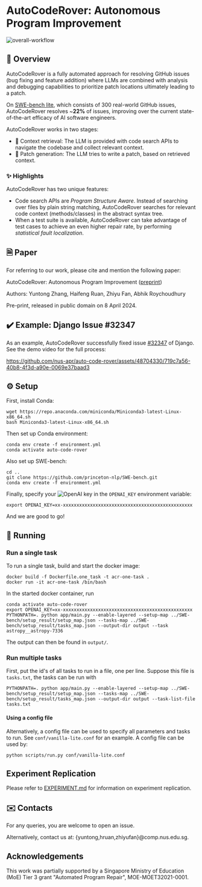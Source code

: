 # AutoCodeRover: Autonomous Program Improvement

![overall-workflow](https://github.com/nus-apr/auto-code-rover/assets/48704330/0b8da9ad-588c-4f7d-9c99-53f33d723d35)

## 👋 Overview

AutoCodeRover is a fully automated approach for resolving GitHub issues (bug fixing and feature addition) where LLMs are combined with analysis and debugging capabilities to prioritize patch locations ultimately leading to a patch.

On [SWE-bench lite](https://www.swebench.com/lite.html), which consists of 300 real-world GitHub issues, AutoCodeRover resolves ~**22%** of issues, improving over the current state-of-the-art efficacy of AI software engineers.

AutoCodeRover works in two stages:

- 🔎 Context retrieval: The LLM is provided with code search APIs to navigate the codebase and collect relevant context.
- 💊 Patch generation: The LLM tries to write a patch, based on retrieved context.

### ✨ Highlights

AutoCodeRover has two unique features:

- Code search APIs are *Program Structure Aware*. Instead of searching over files by plain string matching, AutoCodeRover searches for relevant code context (methods/classes) in the abstract syntax tree.
- When a test suite is available, AutoCodeRover can take advantage of test cases to achieve an even higher repair rate, by performing *statistical fault localization*.

## 🗎 Paper

For referring to our work, please cite and mention the following paper:

AutoCodeRover: Autonomous Program Improvement ([preprint](preprint.pdf))

Authors: Yuntong Zhang, Haifeng Ruan, Zhiyu Fan, Abhik Roychoudhury

Pre-print, released in public domain on 8 April 2024.

## ✔️ Example: Django Issue #32347

As an example, AutoCodeRover successfully fixed issue [#32347](https://code.djangoproject.com/ticket/32347) of Django. See the demo video for the full process:

https://github.com/nus-apr/auto-code-rover/assets/48704330/719c7a56-40b8-4f3d-a90e-0069e37baad3


## ⚙️ Setup

First, install Conda:

```
wget https://repo.anaconda.com/miniconda/Miniconda3-latest-Linux-x86_64.sh
bash Miniconda3-latest-Linux-x86_64.sh
```

Then set up Conda environment:

```
conda env create -f environment.yml
conda activate auto-code-rover
```

Also set up SWE-bench:

```
cd ..
git clone https://github.com/princeton-nlp/SWE-bench.git
conda env create -f environment.yml
```

Finally, specify your ![OpenAI key](https://help.openai.com/en/articles/4936850-where-do-i-find-my-openai-api-key) in the `OPENAI_KEY` environment variable:

```
export OPENAI_KEY=xx-xxxxxxxxxxxxxxxxxxxxxxxxxxxxxxxxxxxxxxxxxxxxxxxx
```

And we are good to go!

## 🚀 Running

### Run a single task

To run a single task, build and start the docker image:

```
docker build -f Dockerfile.one_task -t acr-one-task .
docker run -it acr-one-task /bin/bash
```

In the started docker container, run

```
conda activate auto-code-rover
export OPENAI_KEY=xx-xxxxxxxxxxxxxxxxxxxxxxxxxxxxxxxxxxxxxxxxxxxxxxxx
PYTHONPATH=. python app/main.py --enable-layered --setup-map ../SWE-bench/setup_result/setup_map.json --tasks-map ../SWE-bench/setup_result/tasks_map.json --output-dir output --task astropy__astropy-7336
```

The output can then be found in `output/`.

### Run multiple tasks

First, put the id's of all tasks to run in a file, one per line. Suppose this file is `tasks.txt`, the tasks can be run with

```
PYTHONPATH=. python app/main.py --enable-layered --setup-map ../SWE-bench/setup_result/setup_map.json --tasks-map ../SWE-bench/setup_result/tasks_map.json --output-dir output --task-list-file tasks.txt
```

#### Using a config file

Alternatively, a config file can be used to specify all parameters and tasks to run. See `conf/vanilla-lite.conf` for an example. A config file can be used by:

```
python scripts/run.py conf/vanilla-lite.conf
```

## Experiment Replication

Please refer to [EXPERIMENT.md](EXPERIMENT.md) for information on experiment replication.

## ✉️ Contacts

For any queries, you are welcome to open an issue.

Alternatively, contact us at: {yuntong,hruan,zhiyufan}@comp.nus.edu.sg.

## Acknowledgements

This work was partially supported by a Singapore Ministry of Education (MoE) Tier 3 grant "Automated Program Repair", MOE-MOET32021-0001.
